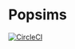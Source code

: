 # Popsims

[![CircleCI](https://circleci.com/gh/caganze/popsims.svg?style=svg)](https://app.circleci.com/pipelines/github/caganze/popsims/15/workflows/27076e74-09fc-407a-876e-ae8ed7ea1e25)
